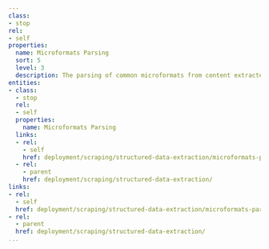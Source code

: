 ```yaml
---
class:
- stop
rel:
- self
properties:
  name: Microformats Parsing
  sort: 5
  level: 3
  description: The parsing of common microformats from content extracted from URLs.
entities:
- class:
  - stop
  rel:
  - self
  properties:
    name: Microformats Parsing
  links:
  - rel:
    - self
    href: deployment/scraping/structured-data-extraction/microformats-parsing.md
  - rel:
    - parent
    href: deployment/scraping/structured-data-extraction/
links:
- rel:
  - self
  href: deployment/scraping/structured-data-extraction/microformats-parsing.md
- rel:
  - parent
  href: deployment/scraping/structured-data-extraction/
...
```

